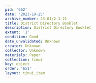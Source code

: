 ```yaml
---
pid: '652'
date: '2023-10-25'
archive_number: 23-01/2-1-21
title: District Directory Booklet
description: District Directory Booklet
extent: '1'
condition: Good
date_unvalidated: Unknown
creator: Unknown
collector: Unknown
materials: Paper
collection: tinui
key: object
order: '651'
layout: tinui_item
---
```

